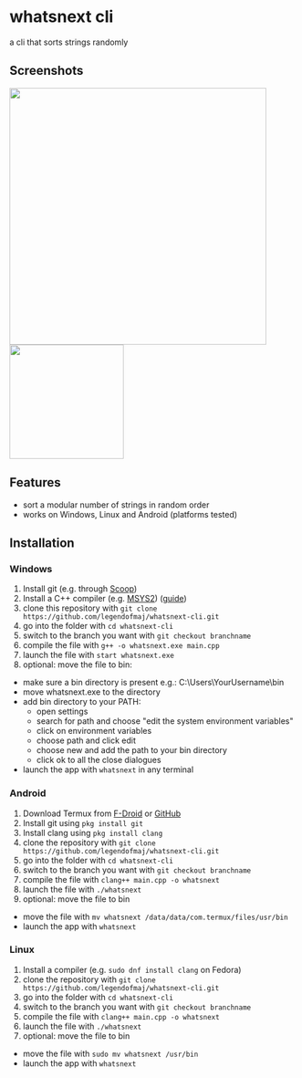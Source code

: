# whatsnext cli

a cli that sorts strings randomly

## Screenshots

<p float="left">
    <img src="https://github.com/user-attachments/assets/5b1403c0-93b7-4970-9407-525d029c15c5" height = 450 />
     <img src="https://github.com/user-attachments/assets/05b23072-2a0e-46e8-9d05-916e22b36263" width = 200 />
   
</p>

## Features
- sort a modular number of strings in random order
- works on Windows, Linux and Android (platforms tested)

## Installation

### Windows
1. Install git (e.g. through [Scoop](https://scoop.sh/))
2. Install a C++ compiler (e.g. [MSYS2](https://www.msys2.org/)) ([guide](https://code.visualstudio.com/docs/cpp/config-mingw))
4. clone this repository with `git clone https://github.com/legendofmaj/whatsnext-cli.git`
5. go into the folder with `cd whatsnext-cli`
6. switch to the branch you want with `git checkout branchname`
7. compile the file with `g++ -o whatsnext.exe main.cpp`
8. launch the file with `start whatsnext.exe`
9. optional: move the file to bin:
-  make sure a bin directory is present e.g.: C:\Users\YourUsername\bin
-  move whatsnext.exe to the directory
- add bin directory to your PATH:
    - open settings
    - search for path and choose "edit the system environment variables"
    - click on environment variables
    - choose path and click edit
    - choose new and add the path to your bin directory
    - click ok to all the close dialogues
- launch the app with `whatsnext` in any terminal

### Android
1. Download Termux from [F-Droid](https://f-droid.org/en/packages/com.termux/) or [GitHub](https://github.com/termux/termux-app)
2. Install git using `pkg install git`
3. Install clang using `pkg install clang`
4. clone the repository with `git clone https://github.com/legendofmaj/whatsnext-cli.git`
5. go into the folder with `cd whatsnext-cli`
6. switch to the branch you want with `git checkout branchname`
7. compile the file with `clang++ main.cpp -o whatsnext`
8. launch the file with `./whatsnext`
9. optional: move the file to bin 
- move the file with `mv whatsnext /data/data/com.termux/files/usr/bin`
- launch the app with `whatsnext`

### Linux
1. Install a compiler (e.g. `sudo dnf install clang` on Fedora)
2. clone the repository with `git clone https://github.com/legendofmaj/whatsnext-cli.git`
3. go into the folder with `cd whatsnext-cli`
4. switch to the branch you want with `git checkout branchname`
5. compile the file with `clang++ main.cpp -o whatsnext`
6. launch the file with `./whatsnext`
7. optional: move the file to bin 
- move the file with `sudo mv whatsnext /usr/bin`
- launch the app with `whatsnext`